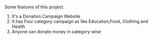 Some features of this project.
  1. It's a Donation Campaign Website
  2. It has Four category campaign as like Education,Food, Clothing and Health
  3. Anyone can donate money in category-wise

